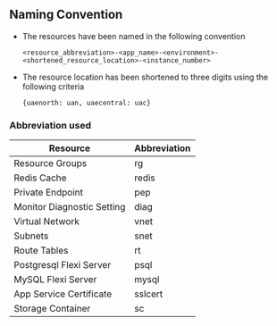 ## Naming Convention

* The resources have been named in the following convention

  `<resource_abbreviation>-<app_name>-<environment>-<shortened_resource_location>-<instance_number>`

* The resource location has been shortened to three digits using the following criteria

  `{uaenorth: uan, uaecentral: uac}`

### Abbreviation used

| Resource                   | Abbreviation |
|----------------------------|--------------|
| Resource Groups            | rg           |
| Redis Cache                | redis        |
| Private Endpoint           | pep          |
| Monitor Diagnostic Setting | diag         |
| Virtual Network            | vnet         |
| Subnets                    | snet         |
| Route Tables               | rt           |
| Postgresql Flexi Server    | psql         |
| MySQL Flexi Server         | mysql        |
| App Service Certificate    | sslcert      |
| Storage Container          | sc           |



